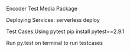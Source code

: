 Encoder Test Media Package

Deploying Services:
serverless deploy

Test Cases:Using pytest
pip install pytest==2.9.1 

Run py.test on terminal to run testcases